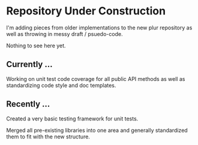Repository Under Construction
=============================

I'm adding pieces from older implementations to the new plur repository as well as throwing in messy draft / psuedo-code.

Nothing to see here yet.

Currently ...
-------------

Working on unit test code coverage for all public API methods as well as standardizing code style and doc templates.

Recently ...
------------

Created a very basic testing framework for unit tests.

Merged all pre-existing libraries into one area and generally standardized them to fit with the new structure.
